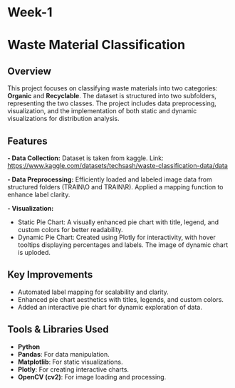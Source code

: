 # Week-1
# Waste Material Classification  

## Overview  
This project focuses on classifying waste materials into two categories: **Organic** and **Recyclable**. The dataset is structured into two subfolders, representing the two classes. The project includes data preprocessing, visualization, and the implementation of both static and dynamic visualizations for distribution analysis.  

## Features
**- Data Collection:**
  Dataset is taken from kaggle. Link: https://www.kaggle.com/datasets/techsash/waste-classification-data/data
  
**- Data Preprocessing:**
  Efficiently loaded and labeled image data from structured folders (TRAIN\O and TRAIN\R). Applied a mapping function to enhance label clarity.  
  
**- Visualization:** 
  - Static Pie Chart: A visually enhanced pie chart with title, legend, and custom colors for better readability.  
  - Dynamic Pie Chart: Created using Plotly for interactivity, with hover tooltips displaying percentages and labels. The image of dynamic chart is uploded.

## Key Improvements  
- Automated label mapping for scalability and clarity.  
- Enhanced pie chart aesthetics with titles, legends, and custom colors.  
- Added an interactive pie chart for dynamic exploration of data.  

## Tools & Libraries Used  
- **Python**
- **Pandas**: For data manipulation.  
- **Matplotlib**: For static visualizations.  
- **Plotly**: For creating interactive charts.  
- **OpenCV (cv2)**: For image loading and processing.  
